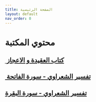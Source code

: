 ```yaml
---
title: الصفحة الرئيسية
layout: default
nav_order: 0
---
```


# محتوي المكتبة

## [ كتاب العقيدة و الاعجاز ](Akeedah/index.html)‏

## [تفسير الشعراوي - سورة الفاتحة ](Fatiha/index.html)‏

## [ تفسير الشعراوي - سورة البقرة](Baqraa/index.html)‏
